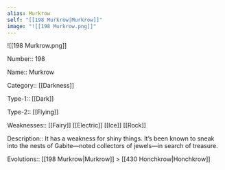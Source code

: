 ```yaml
---
alias: Murkrow
self: "[[198 Murkrow|Murkrow]]"
image: "![[198 Murkrow.png]]"
---
```


![[198 Murkrow.png]]

Number:: 198

Name:: Murkrow

Category:: [[Darkness]]

Type-1:: [[Dark]]

Type-2:: [[Flying]]

Weaknesses:: [[Fairy]] [[Electric]] [[Ice]] [[Rock]]

Description:: It has a weakness for shiny things. It’s been known to sneak into the nests of Gabite—noted collectors of jewels—in search of treasure.

Evolutions:: [[198 Murkrow|Murkrow]] > [[430 Honchkrow|Honchkrow]]



